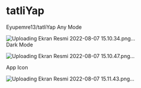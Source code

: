 # tatliYap
 Eyupemre13/tatliYap
 Any Mode 
 
 ![Uploading Ekran Resmi 2022-08-07 15.10.34.png…]()   
 Dark Mode
 
 ![Uploading Ekran Resmi 2022-08-07 15.10.47.png…]()
 
 App Icon
 
 ![Uploading Ekran Resmi 2022-08-07 15.11.43.png…]()

